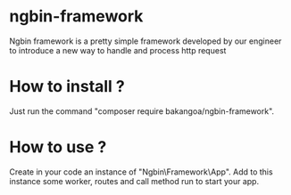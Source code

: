# ngbin-framework
Ngbin framework is a pretty simple framework developed by our engineer to introduce a new way to handle and process http request

# How to install ?

Just run the command "composer require bakangoa/ngbin-framework".

# How to use ?

Create in your code an instance of "Ngbin\Framework\App". Add to this instance some worker, routes and call method run to start your app.
